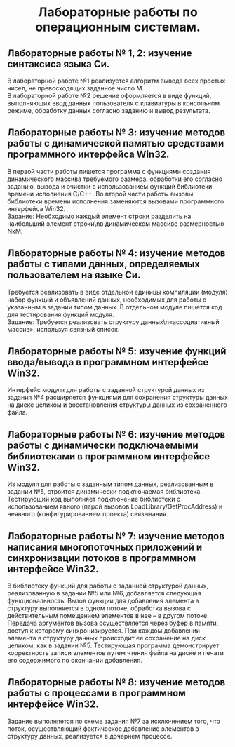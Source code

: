 <h1 align="center">Лабораторные работы по операционным системам.</h1>
<h2>Лабораторные работы № 1, 2: изучение синтаксиса языка Си.</h2>
В лабораторной работе №1 реализуется алгоритм вывода всех простых чисел, не превосходящих
заданное число M. <br>В лабораторной работе №2 решение оформляется в
виде функций, выполняющих ввод данных пользователя с клавиатуры в
консольном режиме, обработку данных согласно заданию и вывод
результата.
<h2>Лабораторные работы № 3: изучение методов работы с динамической памятью средствами программного интерфейса Win32.</h2>
В первой части работы пишется программа с функциями создания
динамического массива требуемого размера, обработки его согласно
заданию, вывода и очистки с использованием функций библиотеки
времени исполнения C/C++. Во второй части работы вызовы
библиотеки времени исполнения заменяются вызовами программного
интерфейса Win32. <br>
Задание: Необходимо каждый элемент строки разделить на наибольший элемент строки\nв динамическом массиве размерностью NxM.
<h2>Лабораторные работы № 4: изучение методов работы с типами данных, определяемых пользователем на языке Си.</h2>
Требуется реализовать в виде отдельной единицы компиляции (модуля) набор
функций и объявлений данных, необходимых для работы с указанным
в задании типом данных. В отдельном модуле пишется код для
тестирования функций модуля. <br>
Задание: Требуется реализовать структуру данных\n«ассоциативный массив», используя связный список.
<h2>Лабораторные работы № 5: изучение функций ввода/вывода в программном интерфейсе Win32.</h2>
Интерфейс модуля для работы с заданной структурой данных из задания №4 расширяется функциями
для сохранения структуры данных на диске целиком и восстановления структуры данных из сохраненного файла.
<h2>Лабораторные работы № 6: изучение методов работы с динамически подключаемыми библиотеками в программном интерфейсе Win32.</h2>
Из модуля для работы с заданным типом данных, реализованным в задании №5, строится динамически подключаемая
библиотека. Тестирующий код выполняет подключение библиотеки с использованием явного (парой вызовов LoadLibrary/GetProcAddress) и
неявного (конфигурированием проекта) связывания. 
<h2>Лабораторные работы № 7: изучение методов написания многопоточных приложений и синхронизации потоков в программном интерфейсе Win32.</h2>
В библиотеку функций для работы с заданной структурой данных, реализованную в задании №5 или №6, добавляется следующая функциональность. Вызов функции для добавления элемента в структуру выполняется в одном потоке, обработка вызова с действительным помещением элементов в нее – в другом потоке.
Передача аргументов вызова осуществляется через буфер в памяти, доступ к которому синхронизируется. При каждом добавлении
элемента в структуру данных происходит ее сохранение на диск целиком, как в задании №5. Тестирующая программа демонстрирует
корректность записи элементов путем чтения файла на диске и печати его содержимого по окончании добавления. 
<h2>Лабораторные работы № 8: изучение методов работы с процессами в программном интерфейсе Win32.</h2>
Задание выполняется по схеме задания №7 за исключением того, что поток, осуществляющий фактическое добавление элементов в структуру данных, реализуется в дочернем процессе. 
